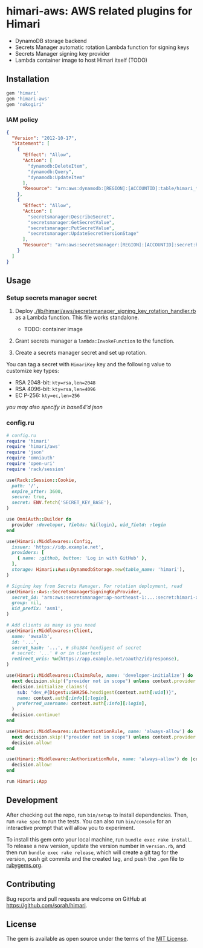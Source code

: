 # himari-aws: AWS related plugins for Himari

- DynamoDB storage backend
- Secrets Manager automatic rotation Lambda function for signing keys
- Secrets Manager signing key provider
- Lambda container image to host Himari itself (TODO)

## Installation

```ruby
gem 'himari'
gem 'himari-aws'
gem 'nokogiri'
```

### IAM policy

```json
{
  "Version": "2012-10-17",
  "Statement": [
    {
      "Effect": "Allow",
      "Action": [
        "dynamodb:DeleteItem",
        "dynamodb:Query",
        "dynamodb:UpdateItem"
      ],
      "Resource": "arn:aws:dynamodb:[REGION]:[ACCOUNTID]:table/himari_*"
    },
    {
      "Effect": "Allow",
      "Action": [
        "secretsmanager:DescribeSecret",
        "secretsmanager:GetSecretValue",
        "secretsmanager:PutSecretValue",
        "secretsmanager:UpdateSecretVersionStage"
      ],
      "Resource": "arn:aws:secretsmanager:[REGION]:[ACCOUNTID]:secret:himari_*"
    }
  ]
}
```

## Usage

### Setup secrets manager secret

1. Deploy [./lib/himari/aws/secretsmanager_signing_key_rotation_handler.rb]() as a Lambda function. This file works standalone.

   - TODO: container image

2. Grant secrets manager a `lambda:InvokeFunction` to the function.
3. Create a secrets manager secret and set up rotation.

You can tag a secret with `HimariKey` key and the following value to customize key types:

- RSA 2048-bit: `kty=rsa,len=2048`
- RSA 4096-bit: `kty=rsa,len=4096`
- EC P-256: `kty=ec,len=256`

_you may also specify in base64'd json_

### config.ru

```ruby
# config.ru
require 'himari'
require 'himari/aws'
require 'json'
require 'omniauth'
require 'open-uri'
require 'rack/session'

use(Rack::Session::Cookie,
  path: '/',
  expire_after: 3600,
  secure: true,
  secret: ENV.fetch('SECRET_KEY_BASE'),
)

use OmniAuth::Builder do
  provider :developer, fields: %i(login), uid_field: :login
end

use(Himari::Middlewares::Config,
  issuer: 'https://idp.example.net',
  providers: [
    { name: :github, button: 'Log in with GitHub' },
  ],
  storage: Himari::Aws::DynamodbStorage.new(table_name: 'himari'),
)

# Signing key from Secrets Manager. For rotation deployment, read 
use(Himari::Aws::SecretsmanagerSigningKeyProvider, 
  secret_id: 'arn:aws:secretsmanager:ap-northeast-1:...:secret:himari-xxx',
  group: nil,
  kid_prefix: 'asm1',
)

# Add clients as many as you need
use(Himari::Middlewares::Client,
  name: 'awsalb',
  id: '...',
  secret_hash: '...', # sha384 hexdigest of secret
  # secret: '...' # or in cleartext
  redirect_uris: %w(https://app.example.net/oauth2/idpresponse),
)

use(Himari::Middlewares::ClaimsRule, name: 'developer-initialize') do |context, decision|
  next decision.skip!("provider not in scope") unless context.provider == 'developer'
  decision.initialize_claims!(
    sub: "dev_#{Digest::SHA256.hexdigest(context.auth[:uid])}",
    name: context.auth[:info][:login],
    preferred_username: context.auth[:info][:login],
  )
  decision.continue!
end

use(Himari::Middlewares::AuthenticationRule, name: 'always-allow') do |context, decision|
  next decision.skip!("provider not in scope") unless context.provider == 'developer'
  decision.allow!
end

use(Himari::Middleware::AuthorizationRule, name: 'always-allow') do |context, decision|
  decision.allow! 
end

run Himari::App
```

## Development

After checking out the repo, run `bin/setup` to install dependencies. Then, run `rake spec` to run the tests. You can also run `bin/console` for an interactive prompt that will allow you to experiment.

To install this gem onto your local machine, run `bundle exec rake install`. To release a new version, update the version number in `version.rb`, and then run `bundle exec rake release`, which will create a git tag for the version, push git commits and the created tag, and push the `.gem` file to [rubygems.org](https://rubygems.org).

## Contributing

Bug reports and pull requests are welcome on GitHub at https://github.com/sorah/himari.

## License

The gem is available as open source under the terms of the [MIT License](https://opensource.org/licenses/MIT).
